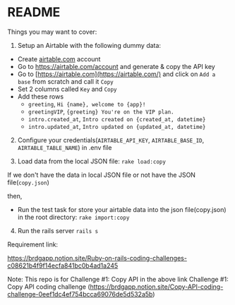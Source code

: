 # README

Things you may want to cover:

1. Setup an Airtable with the following dummy data:

  - Create [airtable.com](http://airtable.com/) account
  - Go to https://airtable.com/account and generate & copy the API key
  - Go to [https://airtable.com](https://airtable.com/) and click on `Add a base` from scratch and call it `Copy`
  - Set 2 columns called `Key` and `Copy`
  - Add these rows
      - `greeting`, `Hi {name}, welcome to {app}!`
      - `greetingVIP`, `{greeting} You're on the VIP plan.`
      - `intro.created_at`, `Intro created on {created_at, datetime}`
      - `intro.updated_at`, `Intro updated on {updated_at, datetime}`

2. Configure your credentials(`AIRTABLE_API_KEY`, `AIRTABLE_BASE_ID`, `AIRTABLE_TABLE_NAME`) in .env file

3. Load data from the local JSON file:
  `rake load:copy`

  If we don't have the data in local JSON file or not have the JSON file(`copy.json`)

  then,

  -  Run the test task for store your airtable data into the json file(copy.json) in the root directory:
    `rake import:copy`

4. Run the rails server
  `rails s`

Requirement link:

https://brdgapp.notion.site/Ruby-on-rails-coding-challenges-c08621b4f9f14ecfa841bc0b4ad1a245

Note: This repo is for Challenge #1: Copy API in the above link
      Challenge #1: Copy API coding challenge (https://brdgapp.notion.site/Copy-API-coding-challenge-0eef1dc4ef754bcca69076de5d532a5b)
